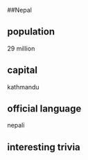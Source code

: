 ##Nepal
## population

29 million
## capital
kathmandu
 
## official language
nepali

## interesting trivia



